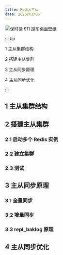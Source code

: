```yaml
---
title: Redis主从
date: 2025/03/06
---
```


![保时捷 911 跑车桌面壁纸](https://bizhi1.com/wp-content/uploads/2024/11/porsche-911-sportscar-desktop-wallpaper-4k.jpg)

::: tip

1 主从集群结构

2 搭建主从集群

3 主从同步原理

4 主从同步优化

:::

## 1 主从集群结构

## 2 搭建主从集群

### 2.1 启动多个 Redis 实例

### 2.2 建立集群

### 2.3 测试

## 3 主从同步原理

### 3.1 全量同步

### 3.2 增量同步

### 3.3 repl_baklog 原理

## 4 主从同步优化
